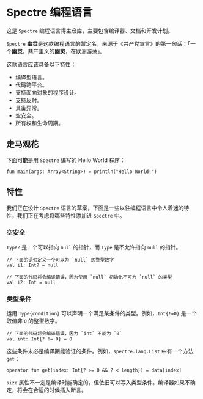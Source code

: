 # Spectre 编程语言

这是 `Spectre` 编程语言得主仓库，主要包含编译器、文档和开发计划。

`Spectre` **幽灵**是这款编程语言的暂定名，来源于《共产党宣言》的第一句话：「一个**幽灵**，共产主义的**幽灵**，在欧洲游荡」。

这款语言应该具备以下特性：

* 编译型语言。
* 代码跨平台。
* 支持面向对象的程序设计。
* 支持反射。
* 具备异常。
* 空安全。
* 所有权和生命周期。

## 走马观花

下面**可能**是用 `Spectre` 编写的 Hello World 程序：

```spectre
fun main(args: Array<String>) = println("Hello World!")
```

## 特性

我们正在设计 `Spectre` 语言的草案，下面是一些以往编程语言中令人着迷的特性，我们正在考虑将哪些特性添加进 `Spectre` 中。

### 空安全

`Type?` 是一个可以指向 `null` 的指针，而 `Type` 是不允许指向 `null` 的指针。

```spectre
// 下面的语句定义一个可以为 `null` 的整型数字
val i1: Int? = null

// 下面的代码将会编译错误，因为使用 `null` 初始化不可为 `null` 的类型
val i2: Int = null
```

### 类型条件

运用 `Type{condition}` 可以声明一个满足某条件的类型。例如，`Int{!=0}` 是一个取值非 `0` 的整型数字。

```spectre
// 下面的代码将会编译错误，因为 `int` 不能为 `0`
val int: Int{? != 0} = 0
```

这些条件未必是编译期能验证的条件。例如，`spectre.lang.List` 中有一个方法 `get`：

```spectre
operator fun get(index: Int{? >= 0 && ? < length}) = data[index]
```

`size` 属性不一定是编译时能确定的，但依旧可以写入类型条件。编译器如果不确定，将会在合适的时候插入断言。